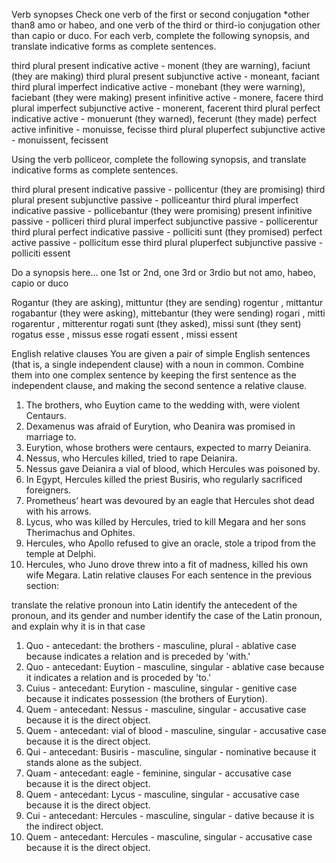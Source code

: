 Verb synopses
Check one verb of the first or second conjugation *other than8 amo or habeo, and one verb of the third or third-io conjugation other than capio or duco. For each verb, complete the following synopsis, and translate indicative forms as complete sentences.

third plural present indicative active - monent (they are warning), faciunt (they are making)
third plural present subjunctive active - moneant, faciant
third plural imperfect indicative active - monebant (they were warning), faciebant (they were making)
present infinitive active - monere, facere
third plural imperfect subjunctive active - monerent, facerent
third plural perfect indicative active - monuerunt (they warned), fecerunt (they made)
perfect active infinitive - monuisse, fecisse
third plural pluperfect subjunctive active - monuissent, fecissent
  
Using the verb polliceor, complete the following synopsis, and translate indicative forms as complete sentences.

third plural present indicative passive - pollicentur (they are promising)
third plural present subjunctive passive - polliceantur 
third plural imperfect indicative passive - pollicebantur (they were promising)
present infinitive passive - polliceri
third plural imperfect subjunctive passive - pollicerentur
third plural perfect indicative passive - polliciti sunt (they promised)
perfect active passive - pollicitum esse
third plural pluperfect subjunctive passive - polliciti essent
    
Do a synopsis here… one 1st or 2nd, one 3rd or 3rdio
but not amo, habeo, capio or duco
   
Rogantur (they are asking), mittuntur (they are sending)
rogentur , mittantur
rogabantur (they were asking), mittebantur (they were sending)
rogari , mitti
rogarentur , mitterentur
rogati sunt (they asked), missi sunt (they sent)
rogatus esse , missus esse
rogati essent , missi essent

English relative clauses
You are given a pair of simple English sentences (that is, a single independent clause) with a noun in common. Combine them into one complex sentence by keeping the first sentence as the independent clause, and making the second sentence a relative clause.
    
1. The brothers, who Euytion came to the wedding with, were violent Centaurs.
2. Dexamenus was afraid of Eurytion, who Deanira was promised in marriage to.
3. Eurytion, whose brothers were centaurs, expected to marry Deianira.
4. Nessus, who Hercules killed, tried to rape Deianira.
5. Nessus gave Deianira a vial of blood, which Hercules was poisoned by.
6. In Egypt, Hercules killed the priest Busiris, who regularly sacrificed foreigners.
7. Prometheus’ heart was devoured by an eagle that Hercules shot dead with his arrows.
8. Lycus, who was killed by Hercules, tried to kill Megara and her sons Therimachus and Ophites.
9. Hercules, who Apollo refused to give an oracle, stole a tripod from the temple at Delphi.
10. Hercules, who Juno drove threw into a fit of madness, killed his own wife Megara.
Latin relative clauses
For each sentence in the previous section:

translate the relative pronoun into Latin
identify the antecedent of the pronoun, and its gender and number
identify the case of the Latin pronoun, and explain why it is in that case

1. Quo - antecedant: the brothers - masculine, plural - ablative case because indicates a relation and is preceded by 'with.'
2. Quo - antecedant: Euytion - masculine, singular - ablative case because it indicates a relation and is proceded by 'to.'
3. Cuius - antecedant: Eurytion - masculine, singular - genitive case because it indicates possession (the brothers of Eurytion).
4. Quem - antecedant: Nessus - masculine, singular - accusative case because it is the direct object.
5. Quem - antecedant: vial of blood - masculine, singular - accusative case because it is the direct object.
6. Qui - antecedant: Busiris - masculine, singular - nominative because it stands alone as the subject.
7. Quam - antecedant: eagle - feminine, singular - accusative case because it is the direct object.
8. Quem - antecedant: Lycus - masculine, singular - accusative case because it is the direct object.
9. Cui - antecedant: Hercules - masculine, singular - dative because it is the indirect object. 
10. Quem - antecedant: Hercules - masculine, singular - accusative case because it is the direct object.
